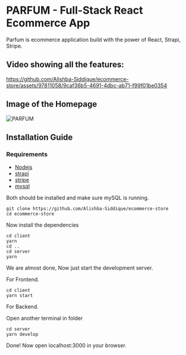 
# PARFUM - Full-Stack React Ecommerce App
Parfum is ecommerce application build with the power of React, Strapi, Stripe.

## Video showing all the features: 


https://github.com/Alishba-Siddique/ecommerce-store/assets/97811058/9caf36b5-4691-4dbc-ab71-f99f01be0354



## Image of the Homepage

![PARFUM](https://github.com/Alishba-Siddique/ecommerce-store/assets/97811058/5c0023c8-451c-4eaa-9a62-f7d008e05861)


## Installation Guide

### Requirements
- [Nodejs](https://nodejs.org/en/download)
- [strapi](https://strapi.io/)
- [stripe](https://stripe.com/)
- [mysql](https://dev.mysql.com/downloads/)

Both should be installed and make sure mySQL is running.

```shell
git clone https://github.com/Alishba-Siddique/ecommerce-store
cd ecommerce-store
```

Now install the dependencies
```shell
cd client
yarn
cd ..
cd server
yarn
```
We are almost done, Now just start the development server.

For Frontend.
```shell
cd client
yarn start
```
For Backend.

Open another terminal in folder
```shell
cd server
yarn develop
```

Done! Now open localhost:3000 in your browser.
